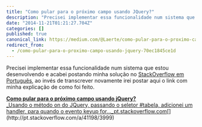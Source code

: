 ```yaml
---
title: "Como pular para o próximo campo usando JQuery?"
description: "Precisei implementar essa funcionalidade num sistema que estou desenvolvendo e acabei postando minha solução no StackOverflow em Português…"
date: "2014-11-21T01:21:27.704Z"
categories: []
published: true
canonical_link: https://medium.com/@Laerte/como-pular-para-o-proximo-campo-usando-jquery-70ec1845ce1d
redirect_from:
  - /como-pular-para-o-proximo-campo-usando-jquery-70ec1845ce1d
---
```


Precisei implementar essa funcionalidade num sistema que estou desenvolvendo e acabei postando minha solução no [StackOverflow em Português](http://pt.stackoverflow.com/), ao invés de transcrever novamente irei postar aqui o link com minha explicação de como foi feito.

[**Como pular para o próximo campo usando jQuery?**  
_Usando o método on do JQuery, passando o seletor #tabela, adicionei um handler, para quando o evento keyup for…_pt.stackoverflow.com](http://pt.stackoverflow.com/a/41198/3999 "http://pt.stackoverflow.com/a/41198/3999")[](http://pt.stackoverflow.com/a/41198/3999)
